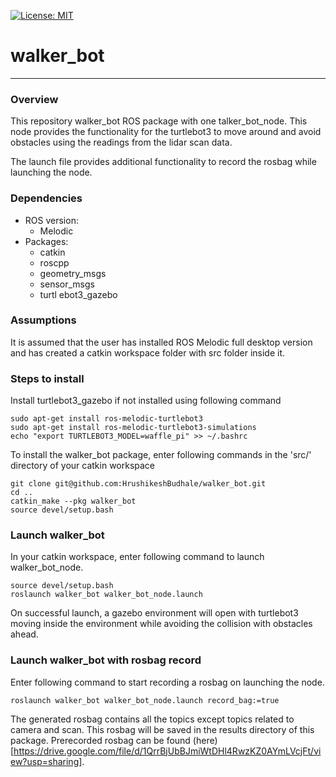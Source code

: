 
[![License: MIT](https://img.shields.io/badge/License-MIT-yellow.svg)](https://opensource.org/licenses/MIT)
# walker_bot
---

### Overview
 This repository walker_bot ROS package with one talker_bot_node. This node provides the functionality for the turtlebot3 to move around and avoid obstacles using the readings from the lidar scan data.

 The launch file provides additional functionality to record the rosbag while launching the node.

### Dependencies
- ROS version:
    - Melodic
- Packages:
    - catkin
    - roscpp
    - geometry_msgs
    - sensor_msgs
    - turtl ebot3_gazebo


### Assumptions
 It is assumed that the user has installed ROS Melodic full desktop version and has created a catkin workspace folder with src folder inside it.

### Steps to install
 Install turtlebot3_gazebo if not installed using following command
```
sudo apt-get install ros-melodic-turtlebot3
sudo apt-get install ros-melodic-turtlebot3-simulations
echo "export TURTLEBOT3_MODEL=waffle_pi" >> ~/.bashrc
```
 
 To install the walker_bot package, enter following commands in the 'src/' directory of your catkin workspace
```
git clone git@github.com:HrushikeshBudhale/walker_bot.git
cd ..
catkin_make --pkg walker_bot
source devel/setup.bash
```


### Launch walker_bot
 In your catkin workspace, enter following command to launch walker_bot_node. 
```
source devel/setup.bash
roslaunch walker_bot walker_bot_node.launch
```
 On successful launch, a gazebo environment will open with turtlebot3 moving inside the environment while avoiding the collision with obstacles ahead.

### Launch walker_bot with rosbag record
 Enter following command to start recording a rosbag on launching the node.
```
roslaunch walker_bot walker_bot_node.launch record_bag:=true
```
 The generated rosbag contains all the topics except topics related to camera and scan. This rosbag will be saved in the results directory of this package.
 Prerecorded rosbag can be found (here)[https://drive.google.com/file/d/1QrrBjUbBJmiWtDHl4RwzKZ0AYmLVcjFt/view?usp=sharing].